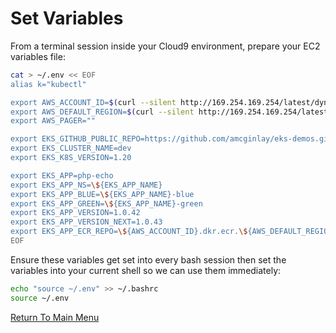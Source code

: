 # Set Variables

From a terminal session inside your Cloud9 environment, prepare your EC2 variables file:
```bash
cat > ~/.env << EOF
alias k="kubectl"                                                        # a common shortcut for the CLI

export AWS_ACCOUNT_ID=$(curl --silent http://169.254.169.254/latest/dynamic/instance-identity/document|grep accountId|awk -F\" '{print $4}')
export AWS_DEFAULT_REGION=$(curl --silent http://169.254.169.254/latest/meta-data/placement/region)
export AWS_PAGER=""

export EKS_GITHUB_PUBLIC_REPO=https://github.com/amcginlay/eks-demos.git # if you fork this repo, change this!
export EKS_CLUSTER_NAME=dev
export EKS_K8S_VERSION=1.20

export EKS_APP=php-echo
export EKS_APP_NS=\${EKS_APP_NAME}
export EKS_APP_BLUE=\${EKS_APP_NAME}-blue
export EKS_APP_GREEN=\${EKS_APP_NAME}-green
export EKS_APP_VERSION=1.0.42
export EKS_APP_VERSION_NEXT=1.0.43
export EKS_APP_ECR_REPO=\${AWS_ACCOUNT_ID}.dkr.ecr.\${AWS_DEFAULT_REGION}.amazonaws.com/\${EKS_APP_NAME}
EOF
```

Ensure these variables get set into every bash session then set the variables into your current shell so we can use them immediately:
```bash
echo "source ~/.env" >> ~/.bashrc
source ~/.env
```

[Return To Main Menu](/README.md)
